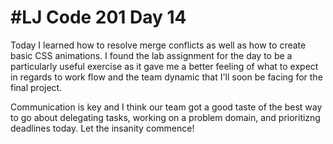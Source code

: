 #LJ Code 201 Day 14
===
Today I learned how to resolve merge conflicts as well as how to create basic CSS animations. I found the lab assignment for the day to be a particularly useful exercise as it gave me a better feeling of what to expect in regards to work flow and the team dynamic that I'll soon be facing for the final project.

Communication is key and I think our team got a good taste of the best way to go about delegating tasks, working on a problem domain, and prioritizng deadlines today. Let the insanity commence! 